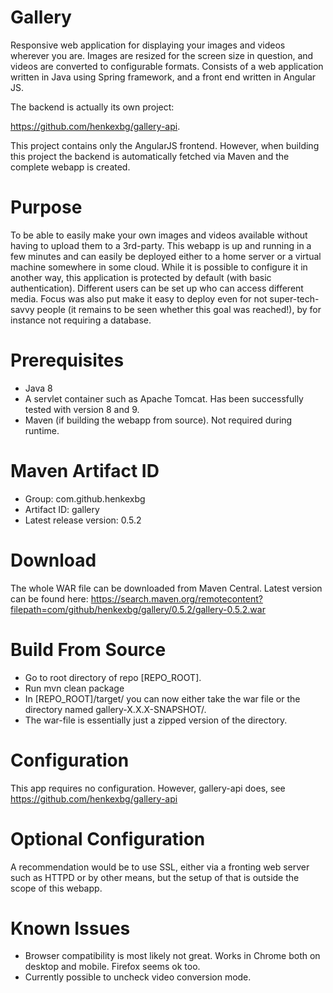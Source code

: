 # Gallery
Responsive web application for displaying your images and videos wherever you are. Images are resized for the screen size in question, and videos are converted to configurable formats. Consists of a web application written in Java using Spring framework, and a front end written in Angular JS.

The backend is actually its own project:

https://github.com/henkexbg/gallery-api.

This project contains only the AngularJS frontend. However, when building this project the backend is automatically fetched via Maven and the complete webapp is created.

# Purpose
To be able to easily make your own images and videos available without having to upload them to a 3rd-party. This webapp is up and running in a few minutes and can easily be deployed either to a home server or a virtual machine somewhere in some cloud. While it is possible to configure it in another way, this application is protected by default (with basic authentication). Different users can be set up who can access different media.
Focus was also put make it easy to deploy even for not super-tech-savvy people (it remains to be seen whether this goal was reached!), by for instance not requiring a database.

# Prerequisites
- Java 8
- A servlet container such as Apache Tomcat. Has been successfully tested with version 8 and 9.
- Maven (if building the webapp from source). Not required during runtime.

# Maven Artifact ID
- Group: com.github.henkexbg
- Artifact ID: gallery
- Latest release version: 0.5.2

# Download
The whole WAR file can be downloaded from Maven Central. Latest version can be found here:
https://search.maven.org/remotecontent?filepath=com/github/henkexbg/gallery/0.5.2/gallery-0.5.2.war

# Build From Source
- Go to root directory of repo [REPO_ROOT].
- Run mvn clean package
- In [REPO_ROOT]/target/ you can now either take the war file or the directory named gallery-X.X.X-SNAPSHOT/.
- The war-file is essentially just a zipped version of the directory.

# Configuration
This app requires no configuration. However, gallery-api does, see https://github.com/henkexbg/gallery-api

# Optional Configuration
A recommendation would be to use SSL, either via a fronting web server such as HTTPD or by other means, but the setup of that is outside the scope of this webapp.

# Known Issues
- Browser compatibility is most likely not great. Works in Chrome both on desktop and mobile. Firefox seems ok too.
- Currently possible to uncheck video conversion mode.
